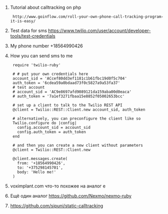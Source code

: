 1. Tutorial about calltracking on php
        
        http://www.goinflow.com/roll-your-own-phone-call-tracking-program-it-is-easy/

2. Test data for sms
        https://www.twilio.com/user/account/developer-tools/test-credentials

3. My phone number +18564990426

4. How you can send sms to me

        require 'twilio-ruby'

        # # put your own credentials here
        account_sid = 'ACcef80dd3ef1181c1b61fbc19d0f5c704'
        auth_token = '6cdea59a0bdaad73f0c5827a9a53fa37'
        # test account
        # account_sid = 'AC9e8697afd9089121da159aba00d0eaca'
        # auth_token = '7a1ef3271fbaa15e8852f05002653bcc'

        # set up a client to talk to the Twilio REST API
        @client = Twilio::REST::Client.new account_sid, auth_token

        # alternatively, you can preconfigure the client like so
        Twilio.configure do |config|
          config.account_sid = account_sid
          config.auth_token = auth_token
        end

        # and then you can create a new client without parameters
        @client = Twilio::REST::Client.new

        @client.messages.create(
          from: '+18564990426',
          to: '+375298145701',
          body: 'Hello me!'
        )

5. voximplant.com что-то похожее на аналог е
6. Ещё один аналог https://github.com/Nexmo/nexmo-ruby
7. https://github.com/sipuni/static-calltracking
